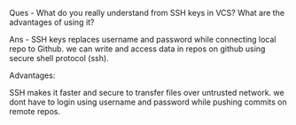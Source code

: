 Ques - What do you really understand from SSH keys in VCS? What are the advantages of using it?

Ans - SSH keys replaces username and password while connecting local repo to Github. we can write and access data in repos on github using secure shell protocol (ssh).

Advantages:

SSH makes it faster and secure to transfer files over untrusted network.
we dont have to login using username and password while pushing commits on remote repos.